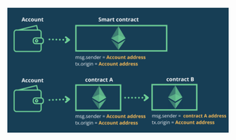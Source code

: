 <p align="left">
  <img src="https://github.com/matopop/Ethernaut/blob/main/4.%20Telephone/txoriginmsgsender.png"/>
</p>
